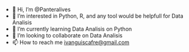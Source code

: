 - 👋 Hi, I’m @Panteralives
- 👀 I’m interested in Python, R, and any tool would be helpfull for Data Analisis 
- 🌱 I’m currently learning Data Analisis on Python 
- 💞️ I’m looking to collaborate on Data Analisis
-  📫 How to reach me ivanguiscafre@gmail.com

<!---

--->
